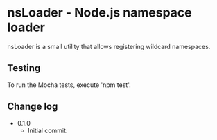 # nsLoader - Node.js namespace loader

nsLoader is a small utility that allows registering wildcard namespaces.

## Testing
To run the Mocha tests, execute 'npm test'.

## Change log
* 0.1.0
  - Initial commit.
